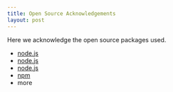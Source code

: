 ```yaml
---
title: Open Source Acknowledgements
layout: post
---
```


Here we acknowledge the open source packages used.

* [node.js](https://nodejs.org/)
* [node.js](https://nodejs.org/)
* [node.js](https://nodejs.org/)
* [npm](https://www.npmjs.com)
* more
